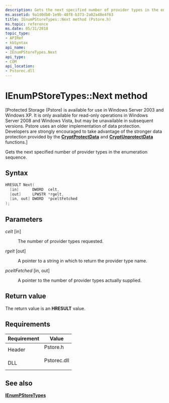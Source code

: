 ```yaml
---
description: Gets the next specified number of provider types in the enumeration sequence.
ms.assetid: 9a1d0db0-1e9b-48f8-b373-2a82a48e4f63
title: IEnumPStoreTypes::Next method (Pstore.h)
ms.topic: reference
ms.date: 05/31/2018
topic_type: 
- APIRef
- kbSyntax
api_name: 
- IEnumPStoreTypes.Next
api_type: 
- COM
api_location: 
- Pstorec.dll
---
```


# IEnumPStoreTypes::Next method

\[Protected Storage (Pstore) is available for use in Windows Server 2003 and Windows XP. It is only available for read-only operations in Windows Server 2008 and Windows Vista, but may be unavailable in subsequent versions. Pstore uses an older implementation of data protection. Developers are strongly encouraged to take advantage of the stronger data protection provided by the [**CryptProtectData**](/windows/win32/api/dpapi/nf-dpapi-cryptprotectdata) and [**CryptUnprotectData**](/windows/win32/api/dpapi/nf-dpapi-cryptunprotectdata) functions.\]

Gets the next specified number of provider types in the enumeration sequence.

## Syntax


```C++
HRESULT Next(
  [in]      DWORD  celt,
  [out]     LPWSTR *rgelt,
  [in, out] DWORD  *pceltFetched
);
```



## Parameters

<dl> <dt>

*celt* \[in\]
</dt> <dd>

The number of provider types requested.

</dd> <dt>

*rgelt* \[out\]
</dt> <dd>

A pointer to a string in which to return the provider type name.

</dd> <dt>

*pceltFetched* \[in, out\]
</dt> <dd>

A pointer to the number of provider types actually supplied.

</dd> </dl>

## Return value

The return value is an **HRESULT** value.

## Requirements



| Requirement | Value |
|-------------------|----------------------------------------------------------------------------------------|
| Header<br/> | <dl> <dt>Pstore.h</dt> </dl>    |
| DLL<br/>    | <dl> <dt>Pstorec.dll</dt> </dl> |



## See also

<dl> <dt>

[**IEnumPStoreTypes**](ienumpstoretypes.md)
</dt> </dl>

 

 

